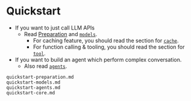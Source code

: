 # Quickstart


- If you want to just call LLM APIs
  - Read [Preparation](quickstart-preparation.md) and [`models`](quickstart-models.md).
    - For caching feature, you should read the section for [`cache`](quickstart-core.md).
    - For function calling & tooling, you should read the section for [`tool`](quickstart-tool.md).
- If you want to build an agent which perform complex conversation.
  - Also read [`agents`](quickstart-agents.md).

```{toctree}
quickstart-preparation.md
quickstart-models.md
quickstart-agents.md
quickstart-core.md
```